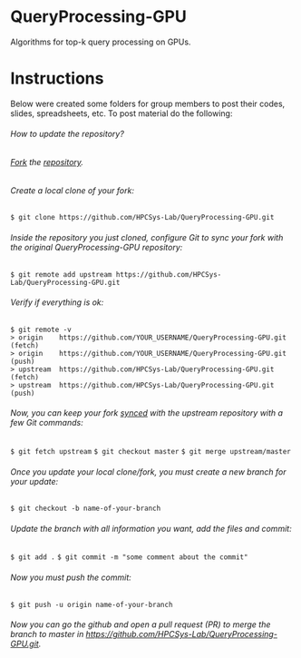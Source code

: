 # QueryProcessing-GPU
Algorithms for top-k query processing on GPUs.

# Instructions

Below were created some folders for group members to post their codes, slides, spreadsheets, etc.
To post material do the following:

###### How to update the repository?

###### [Fork](https://help.github.com/en/github/getting-started-with-github/fork-a-repo) the [repository](https://github.com/HPCSys-Lab/QueryProcessing-GPU.git).

###### Create a local clone of your fork:

`$ git clone https://github.com/HPCSys-Lab/QueryProcessing-GPU.git`

###### Inside the repository you just cloned, configure Git to sync your fork with the original QueryProcessing-GPU repository:

`$ git remote add upstream https://github.com/HPCSys-Lab/QueryProcessing-GPU.git`

###### Verify if everything is ok: 

```    
$ git remote -v
> origin    https://github.com/YOUR_USERNAME/QueryProcessing-GPU.git (fetch)
> origin    https://github.com/YOUR_USERNAME/QueryProcessing-GPU.git (push)
> upstream  https://github.com/HPCSys-Lab/QueryProcessing-GPU.git (fetch)
> upstream  https://github.com/HPCSys-Lab/QueryProcessing-GPU.git (push)
```

###### Now, you can keep your fork [synced](https://help.github.com/en/github/collaborating-with-issues-and-pull-requests/syncing-a-fork) with the upstream repository with a few Git commands:

`$ git fetch upstream`
`$ git checkout master`
`$ git merge upstream/master`

###### Once you update your local clone/fork, you must create a new branch for your update:

`$ git checkout -b name-of-your-branch`

###### Update the branch with all information you want, add the files and commit:

`$ git add .`
`$ git commit -m "some comment about the commit"`

###### Now you must push the commit:

`$ git push -u origin name-of-your-branch` 

###### Now you can go the github and open a pull request (PR) to merge the branch to master in https://github.com/HPCSys-Lab/QueryProcessing-GPU.git.
